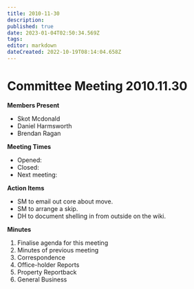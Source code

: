 ```yaml
---
title: 2010-11-30
description: 
published: true
date: 2023-01-04T02:50:34.569Z
tags: 
editor: markdown
dateCreated: 2022-10-19T08:14:04.658Z
---
```


# Committee Meeting 2010.11.30

**Members Present**

-   Skot Mcdonald
-   Daniel Harmsworth
-   Brendan Ragan

**Meeting Times**

-   Opened:
-   Closed:
-   Next meeting:

**Action Items**

-   SM to email out core about move.
-   SM to arrange a skip.
-   DH to document shelling in from outside on the wiki.

**Minutes**

1.  Finalise agenda for this meeting
2.  Minutes of previous meeting
3.  Correspondence
4.  Office-holder Reports
5.  Property Reportback
6.  General Business
